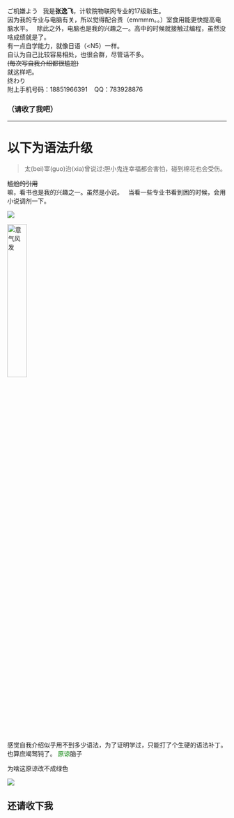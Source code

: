 ご机嫌よう  
我是**张逸飞**，计软院物联网专业的17级新生。  
因为我的专业与电脑有关，所以觉得配合贵（emmmm。。）室食用能更快提高电脑水平。  
除此之外，电脑也是我的兴趣之一。高中的时候就接触过编程，虽然没啥成绩就是了。  
有一点自学能力，就像日语（<N5）一样。  
自认为自己比较容易相处，也很合群，尽管话不多。  
~~(每次写自我介绍都很尴尬)~~  
就这样吧。  
终わり  
附上手机号码：18851966391    QQ：783928876
### （请收了我吧）

***


# **以下为语法升级**

>太(bei)宰(guo)治(xia)曾说过:胆小鬼连幸福都会害怕，碰到棉花也会受伤。

~~尴尬的引用~~  
嘛，看书也是我的兴趣之一。虽然是小说。  
当看一些专业书看到困的时候，会用小说调剂一下。  



![](https://timgsa.baidu.com/timg?image&quality=80&size=b9999_10000&sec=1508078331643&di=d41d8cd98f00b204e9800998ecf8427e&imgtype=0&src=http%3A%2F%2Fd.hiphotos.baidu.com%2Fzhidao%2Fpic%2Fitem%2F9e3df8dcd100baa1f60bf4c44410b912c8fc2ead.jpg)


<img width=30% height=30% src="https://timgsa.baidu.com/timg?image&quality=80&size=b9999_10000&sec=1508078331643&di=d41d8cd98f00b204e9800998ecf8427e&imgtype=0&src=http%3A%2F%2Fd.hiphotos.baidu.com%2Fzhidao%2Fpic%2Fitem%2F9e3df8dcd100baa1f60bf4c44410b912c8fc2ead.jpg"  alt="意气风发" />


感觉自我介绍似乎用不到多少语法，为了证明学过，只能打了个生硬的语法补丁。也算庶竭驽钝了。
<font color=green>原谅</font>脑子


为啥这原谅改不成绿色

![](https://timgsa.baidu.com/timg?image&quality=80&size=b9999_10000&sec=1508600907710&di=606941ad6dc1fb0413515b44b503c984&imgtype=0&src=http%3A%2F%2Fimage.coolapk.com%2Ffeed%2F2016%2F0306%2F511370_1457246397_2579.jpg.m.jpg)






## 还请收下我
